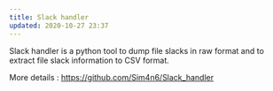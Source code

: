 ```yaml
---
title: Slack handler 
updated: 2020-10-27 23:37
---
```


 Slack handler is a python tool to dump file slacks in raw format and to extract file slack information to CSV format. 
 
 More details : <https://github.com/Sim4n6/Slack_handler>
